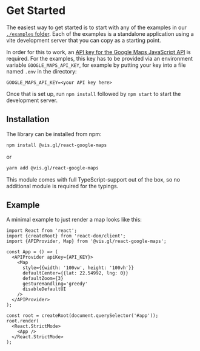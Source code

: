 # Get Started

The easiest way to get started is to start with any of the examples in our
[`./examples` folder](https://github.com/visgl/react-google-maps/tree/main/examples).
Each of the examples is a standalone application using a vite development server
that you can copy as a starting point.

In order for this to work, an [API key for the Google Maps JavaScript API][gmp-get-api-key]
is required. For the examples, this key has to be provided via an environment variable
`GOOGLE_MAPS_API_KEY`, for example by putting your key into a file named `.env` in the
directory:

```text title=".env"
GOOGLE_MAPS_API_KEY=<your API key here>
```

Once that is set up, run `npm install` followed by `npm start` to start the development server.

[gmp-get-api-key]: https://developers.google.com/maps/documentation/javascript/get-api-key

## Installation

The library can be installed from npm:

```bash
npm install @vis.gl/react-google-maps
```
or
```bash
yarn add @vis.gl/react-google-maps
```

This module comes with full TypeScript-support out of the box, so no additional module is
required for the typings.

## Example

A minimal example to just render a map looks like this:

```tsx title=index.jsx
import React from 'react';
import {createRoot} from 'react-dom/client';
import {APIProvider, Map} from '@vis.gl/react-google-maps';

const App = () => (
  <APIProvider apiKey={API_KEY}>
    <Map
      style={{width: '100vw', height: '100vh'}}
      defaultCenter={{lat: 22.54992, lng: 0}}
      defaultZoom={3}
      gestureHandling='greedy'
      disableDefaultUI
    />
  </APIProvider>
);

const root = createRoot(document.querySelector('#app'));
root.render(
  <React.StrictMode>
    <App />
  </React.StrictMode>
);
```
